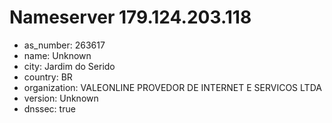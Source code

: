 # Nameserver 179.124.203.118

* as_number: 263617
* name: Unknown
* city: Jardim do Serido
* country: BR
* organization: VALEONLINE PROVEDOR DE INTERNET E SERVICOS LTDA
* version: Unknown
* dnssec: true
